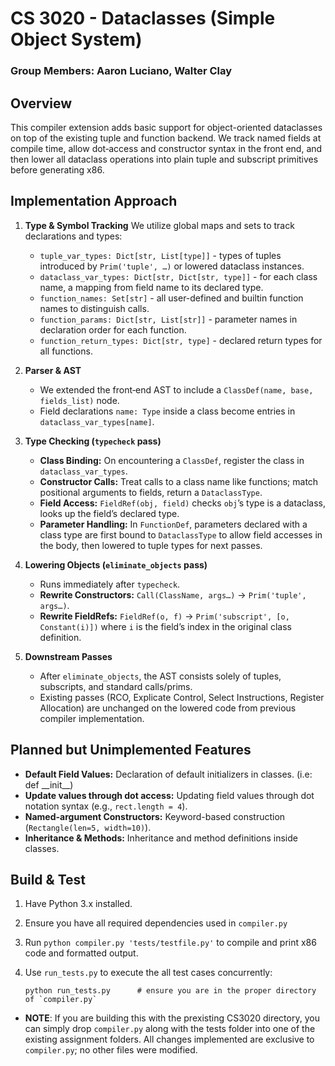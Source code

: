 # CS 3020 - Dataclasses (Simple Object System)
### Group Members: Aaron Luciano, Walter Clay
## Overview

This compiler extension adds basic support for object-oriented dataclasses on top of the existing tuple and function backend. We track named fields at compile time, allow dot‑access and constructor syntax in the front end, and then lower all dataclass operations into plain tuple and subscript primitives before generating x86.

## Implementation Approach

1. **Type & Symbol Tracking**
   We utilize global maps and sets to track declarations and types:
   * `tuple_var_types: Dict[str, List[type]]` - types of tuples introduced by `Prim('tuple', …)` or lowered dataclass instances.
   * `dataclass_var_types: Dict[str, Dict[str, type]]` - for each class name, a mapping from field name to its declared type.
   * `function_names: Set[str]` - all user-defined and builtin function names to distinguish calls.
   * `function_params: Dict[str, List[str]]` - parameter names in declaration order for each function.
   * `function_return_types: Dict[str, type]` - declared return types for all functions.

2. **Parser & AST**
   * We extended the front‑end AST to include a `ClassDef(name, base, fields_list)` node.
   * Field declarations `name: Type` inside a class become entries in `dataclass_var_types[name]`.

3. **Type Checking (`typecheck` pass)**
   * **Class Binding:** On encountering a `ClassDef`, register the class in `dataclass_var_types`.
   * **Constructor Calls:** Treat calls to a class name like functions; match positional arguments to fields, return a  `DataclassType`.
   * **Field Access:** `FieldRef(obj, field)` checks `obj`’s type is a dataclass, looks up the field’s declared type.
   * **Parameter Handling:** In `FunctionDef`, parameters declared with a class type are first bound to `DataclassType` to allow field accesses in the body, then lowered to tuple types for next passes.

4. **Lowering Objects (`eliminate_objects` pass)**
   * Runs immediately after `typecheck`.
   * **Rewrite Constructors:** `Call(ClassName, args…)` → `Prim('tuple', args…)`.
   * **Rewrite FieldRefs:** `FieldRef(o, f)` → `Prim('subscript', [o, Constant(i)])` where `i` is the field’s index in the original class definition.

5. **Downstream Passes**
   * After `eliminate_objects`, the AST consists solely of tuples, subscripts, and standard calls/prims.
   * Existing passes (RCO, Explicate Control, Select Instructions, Register Allocation) are unchanged on the lowered code from previous compiler implementation.

## Planned but Unimplemented Features
* **Default Field Values:** Declaration of default initializers in classes. (i.e: def \_\_init\_\_)
* **Update values through dot access:** Updating field values through dot notation syntax (e.g., `rect.length = 4`).
* **Named-argument Constructors:** Keyword-based construction (`Rectangle(len=5, width=10)`).
* **Inheritance & Methods:** Inheritance and method definitions inside classes.

## Build & Test
1. Have Python 3.x installed.
2. Ensure you have all required dependencies used in `compiler.py`
3. Run `python compiler.py 'tests/testfile.py'` to compile and print x86 code and formatted output.
4. Use `run_tests.py` to execute the all test cases concurrently:

   ```
   python run_tests.py      # ensure you are in the proper directory of `compiler.py`
   ```
- __NOTE__: If you are building this with the prexisting CS3020 directory, you can simply drop `compiler.py` along with the tests folder into one of the existing assignment folders. All changes implemented are exclusive to `compiler.py`; no other files were modified.